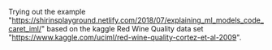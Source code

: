 Trying out the example "https://shirinsplayground.netlify.com/2018/07/explaining_ml_models_code_caret_iml/" based on the kaggle Red Wine Quality data set "https://www.kaggle.com/uciml/red-wine-quality-cortez-et-al-2009".
